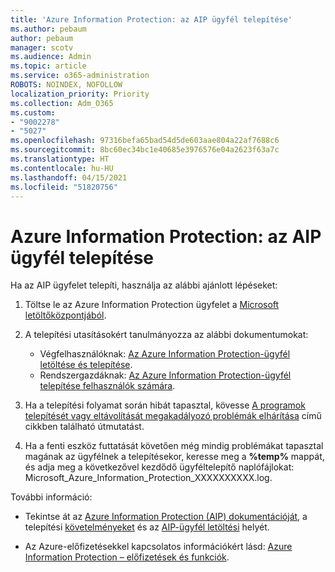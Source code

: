 ```yaml
---
title: 'Azure Information Protection: az AIP ügyfél telepítése'
ms.author: pebaum
author: pebaum
manager: scotv
ms.audience: Admin
ms.topic: article
ms.service: o365-administration
ROBOTS: NOINDEX, NOFOLLOW
localization_priority: Priority
ms.collection: Adm_O365
ms.custom:
- "9002278"
- "5027"
ms.openlocfilehash: 97316befa65bad54d5de603aae804a22af7688c6
ms.sourcegitcommit: 8bc60ec34bc1e40685e3976576e04a2623f63a7c
ms.translationtype: HT
ms.contentlocale: hu-HU
ms.lasthandoff: 04/15/2021
ms.locfileid: "51820756"
---
```

# <a name="azure-information-protection-aip-client-installation"></a>Azure Information Protection: az AIP ügyfél telepítése

Ha az AIP ügyfelet telepíti, használja az alábbi ajánlott lépéseket:

1. Töltse le az Azure Information Protection ügyfelet a [Microsoft letöltőközpontjából](https://www.microsoft.com/download/details.aspx?id=53018).

2. A telepítési utasításokért tanulmányozza az alábbi dokumentumokat:

    - Végfelhasználóknak: [Az Azure Information Protection-ügyfél letöltése és telepítése](https://docs.microsoft.com/azure/information-protection/rms-client/install-client-app).
    - Rendszergazdáknak: [Az Azure Information Protection-ügyfél telepítése felhasználók számára](https://docs.microsoft.com/azure/information-protection/rms-client/client-admin-guide-install).

3. Ha a telepítési folyamat során hibát tapasztal, kövesse [A programok telepítését vagy eltávolítását megakadályozó problémák elhárítása](https://support.microsoft.com/help/17588/windows-fix-problems-that-block-programs-being-installed-or-removed) című cikkben található útmutatást.

4. Ha a fenti eszköz futtatását követően még mindig problémákat tapasztal magának az ügyfélnek a telepítésekor, keresse meg a **%temp%** mappát, és adja meg a következővel kezdődő ügyféltelepítő naplófájlokat: Microsoft_Azure_Information_Protection_XXXXXXXXXX.log.

További információ:

- Tekintse át az [Azure Information Protection (AIP) dokumentációját](https://docs.microsoft.com/azure/information-protection/what-is-information-protection), a telepítési [követelményeket](https://docs.microsoft.com/azure/information-protection/get-started/requirements) és az [AIP-ügyfél letöltési](https://www.microsoft.com/download/details.aspx?id=53018) helyét.

- Az Azure-előfizetésekkel kapcsolatos információkért lásd: [Azure Information Protection – előfizetések és funkciók](https://azure.microsoft.com/pricing/details/information-protection).
